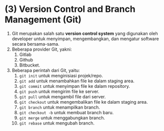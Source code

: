 # (3) Version Control and Branch Management (Git)

1. Git merupakan salah satu **version control system** yang digunakan oleh developer untuk menyimpan, mengembangkan, dan mengatur software secara bersama-sama.
2. Beberapa provider Git, yakni:
   1. Gitlab
   2. Github
   3. Bitbucket.
3. Beberapa perintah dari Git, yaitu:
   1. `git init` untuk menginisiasi projek/repo.
   2. `git add` untuk menambahkan file ke dalam staging area.
   3. `git commit` untuk menyimpan file ke dalam repository.
   4. `git push` untuk mengirim file ke server.
   5. `git pull` untuk mengambil file dari server.
   6. `git checkout` untuk mengembalikan file ke dalam staging area.
   7. `git branch` untuk menampilkan branch.
   8. `git checkout -b` untuk membuat branch baru.
   9. `git merge` untuk menggabungkan branch.
   10. `git rebase` untuk mengubah branch.
